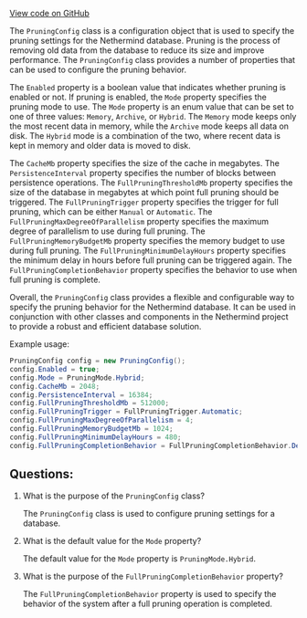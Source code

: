 [View code on GitHub](https://github.com/nethermindeth/nethermind/Nethermind.Db/PruningConfig.cs)

The `PruningConfig` class is a configuration object that is used to specify the pruning settings for the Nethermind database. Pruning is the process of removing old data from the database to reduce its size and improve performance. The `PruningConfig` class provides a number of properties that can be used to configure the pruning behavior.

The `Enabled` property is a boolean value that indicates whether pruning is enabled or not. If pruning is enabled, the `Mode` property specifies the pruning mode to use. The `Mode` property is an enum value that can be set to one of three values: `Memory`, `Archive`, or `Hybrid`. The `Memory` mode keeps only the most recent data in memory, while the `Archive` mode keeps all data on disk. The `Hybrid` mode is a combination of the two, where recent data is kept in memory and older data is moved to disk.

The `CacheMb` property specifies the size of the cache in megabytes. The `PersistenceInterval` property specifies the number of blocks between persistence operations. The `FullPruningThresholdMb` property specifies the size of the database in megabytes at which point full pruning should be triggered. The `FullPruningTrigger` property specifies the trigger for full pruning, which can be either `Manual` or `Automatic`. The `FullPruningMaxDegreeOfParallelism` property specifies the maximum degree of parallelism to use during full pruning. The `FullPruningMemoryBudgetMb` property specifies the memory budget to use during full pruning. The `FullPruningMinimumDelayHours` property specifies the minimum delay in hours before full pruning can be triggered again. The `FullPruningCompletionBehavior` property specifies the behavior to use when full pruning is complete.

Overall, the `PruningConfig` class provides a flexible and configurable way to specify the pruning behavior for the Nethermind database. It can be used in conjunction with other classes and components in the Nethermind project to provide a robust and efficient database solution. 

Example usage:

```csharp
PruningConfig config = new PruningConfig();
config.Enabled = true;
config.Mode = PruningMode.Hybrid;
config.CacheMb = 2048;
config.PersistenceInterval = 16384;
config.FullPruningThresholdMb = 512000;
config.FullPruningTrigger = FullPruningTrigger.Automatic;
config.FullPruningMaxDegreeOfParallelism = 4;
config.FullPruningMemoryBudgetMb = 1024;
config.FullPruningMinimumDelayHours = 480;
config.FullPruningCompletionBehavior = FullPruningCompletionBehavior.Delete;
```
## Questions: 
 1. What is the purpose of the `PruningConfig` class?
    
    The `PruningConfig` class is used to configure pruning settings for a database.

2. What is the default value for the `Mode` property?
    
    The default value for the `Mode` property is `PruningMode.Hybrid`.

3. What is the purpose of the `FullPruningCompletionBehavior` property?
    
    The `FullPruningCompletionBehavior` property is used to specify the behavior of the system after a full pruning operation is completed.
